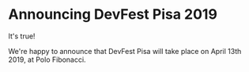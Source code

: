 # Announcing DevFest Pisa 2019

It's true!

We're happy to announce that DevFest Pisa will take place on April 13th 2019, at Polo Fibonacci.